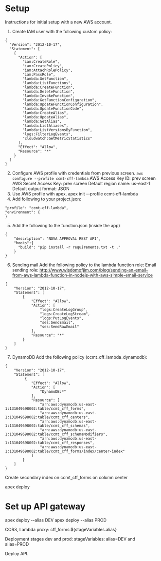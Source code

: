 # Setup
Instructions for initial setup with a new AWS account.
1. Create IAM user with the following custom policy:
```
{
  "Version": "2012-10-17",
  "Statement": [
    {
      "Action": [
        "iam:CreateRole",
        "iam:CreatePolicy",
        "iam:AttachRolePolicy",
        "iam:PassRole",
        "lambda:GetFunction",
        "lambda:ListFunctions",
        "lambda:CreateFunction",
        "lambda:DeleteFunction",
        "lambda:InvokeFunction",
        "lambda:GetFunctionConfiguration",
        "lambda:UpdateFunctionConfiguration",
        "lambda:UpdateFunctionCode",
        "lambda:CreateAlias",
        "lambda:UpdateAlias",
        "lambda:GetAlias",
        "lambda:ListAliases",
        "lambda:ListVersionsByFunction",
        "logs:FilterLogEvents",
        "cloudwatch:GetMetricStatistics"
      ],
      "Effect": "Allow",
      "Resource": "*"
    }
  ]
}
```
2. Configure AWS profile with credentials from previous screen.
```aws configure --profile ccmt-cff-lambda```
AWS Access Key ID: prev screen
AWS Secret Access Key: prev screen
Default region name: us-east-1
Default output format: JSON
3. Use AWS profile with apex.
apex init --profile ccmt-cff-lambda
4. Add following to your project.json:
```
"profile": "ccmt-cff-lambda",
"environment": {
}
```
5. Add the following to the function.json (inside the app)
```
{
    "description": "NOVA APPROVAL REST API",
    "hooks":{
      "build": "pip install -r requirements.txt -t ."
    }
}
```
6. Sending mail
Add the following policy to the lambda function role:
Email sending role: http://www.wisdomofjim.com/blog/sending-an-email-from-aws-lambda-function-in-nodejs-with-aws-simple-email-service
```
{
    "Version": "2012-10-17",
    "Statement": [
        {
            "Effect": "Allow",
            "Action": [
                "logs:CreateLogGroup",
                "logs:CreateLogStream",
                "logs:PutLogEvents",
                "ses:SendEmail",
                "ses:SendRawEmail"
            ],
            "Resource": "*"
        }
    ]
}
```
7. DynamoDB
Add the following policy (ccmt_cff_lambda_dynamodb):
```
{
    "Version": "2012-10-17",
    "Statement": [
         {
            "Effect": "Allow",
            "Action": [
                "DynamoDB:*"
            ],
            "Resource": [
                "arn:aws:dynamodb:us-east-1:131049698002:table/ccmt_cff_forms",
                "arn:aws:dynamodb:us-east-1:131049698002:table/ccmt_cff_centers",
                "arn:aws:dynamodb:us-east-1:131049698002:table/ccmt_cff_schemas",
                "arn:aws:dynamodb:us-east-1:131049698002:table/ccmt_cff_schemaModifiers",
                "arn:aws:dynamodb:us-east-1:131049698002:table/ccmt_cff_responses",
                "arn:aws:dynamodb:us-east-1:131049698002:table/ccmt_cff_forms/index/center-index"
            ]
        }
    ]
}
```
Create secondary index on ccmt_cff_forms on column center

apex deploy

# Set up API gateway

apex deploy --alias DEV
apex deploy --alias PROD

CORS, Lambda proxy:
cff_forms:${stageVariables.alias}

Deployment stages dev and prod:
stageVariables: alias=DEV and alias=PROD

Deploy API.